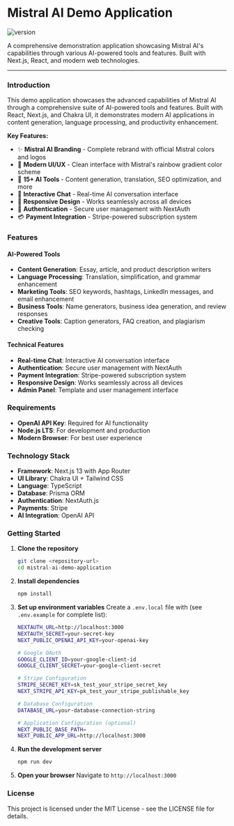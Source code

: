 # Mistral AI Demo Application

![version](https://img.shields.io/badge/version-1.8.0-brightgreen.svg)

A comprehensive demonstration application showcasing Mistral AI's capabilities through various AI-powered tools and features. Built with Next.js, React, and modern web technologies.

---

### Introduction

This demo application showcases the advanced capabilities of Mistral AI through a comprehensive suite of AI-powered tools and features. Built with React, Next.js, and Chakra UI, it demonstrates modern AI applications in content generation, language processing, and productivity enhancement.

**Key Features:**
- ✨ **Mistral AI Branding** - Complete rebrand with official Mistral colors and logos
- 🎨 **Modern UI/UX** - Clean interface with Mistral's rainbow gradient color scheme
- 🔧 **15+ AI Tools** - Content generation, translation, SEO optimization, and more
- 💬 **Interactive Chat** - Real-time AI conversation interface
- 📱 **Responsive Design** - Works seamlessly across all devices
- 🔐 **Authentication** - Secure user management with NextAuth
- 💳 **Payment Integration** - Stripe-powered subscription system

### Features

#### AI-Powered Tools
- **Content Generation**: Essay, article, and product description writers
- **Language Processing**: Translation, simplification, and grammar enhancement
- **Marketing Tools**: SEO keywords, hashtags, LinkedIn messages, and email enhancement
- **Business Tools**: Name generators, business idea generation, and review responses
- **Creative Tools**: Caption generators, FAQ creation, and plagiarism checking

#### Technical Features
- **Real-time Chat**: Interactive AI conversation interface
- **Authentication**: Secure user management with NextAuth
- **Payment Integration**: Stripe-powered subscription system
- **Responsive Design**: Works seamlessly across all devices
- **Admin Panel**: Template and user management interface

### Requirements

- **OpenAI API Key**: Required for AI functionality
- **Node.js LTS**: For development and production
- **Modern Browser**: For best user experience

### Technology Stack

- **Framework**: Next.js 13 with App Router
- **UI Library**: Chakra UI + Tailwind CSS
- **Language**: TypeScript
- **Database**: Prisma ORM
- **Authentication**: NextAuth.js
- **Payments**: Stripe
- **AI Integration**: OpenAI API

### Getting Started

1. **Clone the repository**
   ```bash
   git clone <repository-url>
   cd mistral-ai-demo-application
   ```

2. **Install dependencies**
   ```bash
   npm install
   ```

3. **Set up environment variables**
   Create a `.env.local` file with (see `.env.example` for complete list):
   ```bash
   NEXTAUTH_URL=http://localhost:3000
   NEXTAUTH_SECRET=your-secret-key
   NEXT_PUBLIC_OPENAI_API_KEY=your-openai-key

   # Google OAuth
   GOOGLE_CLIENT_ID=your-google-client-id
   GOOGLE_CLIENT_SECRET=your-google-client-secret

   # Stripe Configuration
   STRIPE_SECRET_KEY=sk_test_your_stripe_secret_key
   NEXT_STRIPE_API_KEY=pk_test_your_stripe_publishable_key

   # Database Configuration
   DATABASE_URL=your-database-connection-string

   # Application Configuration (optional)
   NEXT_PUBLIC_BASE_PATH=
   NEXT_PUBLIC_APP_URL=http://localhost:3000
   ```

4. **Run the development server**
   ```bash
   npm run dev
   ```

5. **Open your browser**
   Navigate to `http://localhost:3000`

### License

This project is licensed under the MIT License - see the LICENSE file for details.
